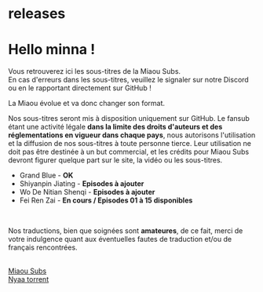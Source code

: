 # releases
<h1>Hello minna !</h1>
<p>Vous retrouverez ici les sous-titres de la Miaou Subs.<br>En cas d'erreurs dans les sous-titres, veuillez le signaler sur notre Discord ou en le rapportant directement sur GitHub !</p>
<p>La Miaou évolue et va donc changer son format.</p>
<p>Nos sous-titres seront mis à disposition uniquement sur GitHub. Le fansub étant une activité légale <b>dans la limite des droits d'auteurs et des réglementations en vigueur dans chaque pays</b>, nous autorisons l'utilisation et la diffusion de nos sous-titres à toute personne tierce. Leur utilisation ne doit pas être destinée à un but commercial, et les crédits pour Miaou Subs devront figurer quelque part sur le site, la vidéo ou les sous-titres.</p>
<ul>
  <li>Grand Blue - <b>OK</b></li>
  <li>Shiyanpin Jiating - <b>Episodes à ajouter</b></li>
  <li>Wo De Nitian Shenqi - <b>Episodes à ajouter</b></li>
  <li>Fei Ren Zai - <b>En cours / Episodes 01 à 15 disponibles</b></li>
</ul>
<br/>
<p>Nos traductions, bien que soignées sont <b>amateures</b>, de ce fait, merci de votre indulgence quant aux éventuelles fautes de traduction et/ou de français rencontrées.</p>
<br/>
<a href="https://miaou-subs.com">Miaou Subs</a><br/>
<a href="https://nyaa.si/miaou-subs">Nyaa torrent</a>
